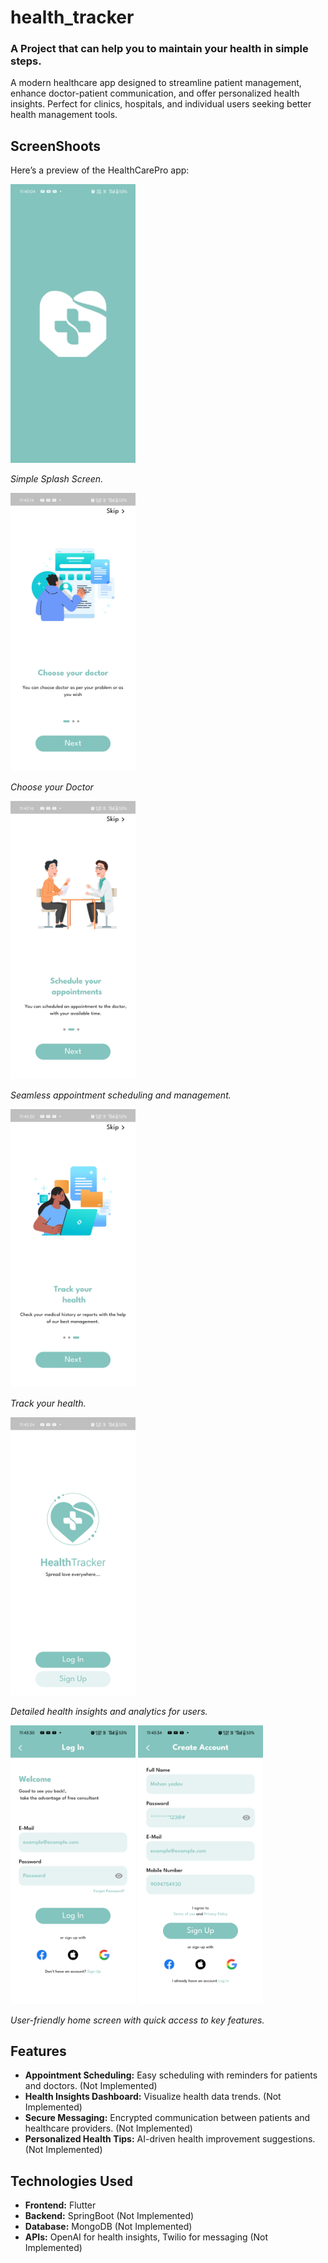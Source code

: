 # health_tracker

### A Project that can help you to maintain your health in simple steps.

A modern healthcare app designed to streamline patient management, enhance doctor-patient
communication, and offer personalized health insights. Perfect for clinics, hospitals, and
individual users seeking better health management tools.

## ScreenShoots

Here’s a preview of the HealthCarePro app:

<img src="screenshoots/splash_screen.jpg" alt="Splash Screen" width="200">

*Simple Splash Screen.*

<img src="screenshoots/on_boarding_one.jpg" alt="On Boarding Screen One" width="200">

*Choose your Doctor*

<img src="screenshoots/on_boarding_two.jpg" alt="On Boarding Screen Two" width="200">

*Seamless appointment scheduling and management.*


<img src="screenshoots/on_boarding_three.jpg" alt="On Boarding Screen Three" width="200">

*Track your health.*

<img src="screenshoots/start_screen.jpg" alt="Start Screen" width="200">

*Detailed health insights and analytics for users.*


<img src="screenshoots/log_in.jpg" alt="Log In" width="200">
<img src="screenshoots/sing_up.jpg" alt="Sign Up" width="200">


*User-friendly home screen with quick access to key features.*


## Features
- **Appointment Scheduling:** Easy scheduling with reminders for patients and doctors. (Not Implemented)
- **Health Insights Dashboard:** Visualize health data trends. (Not Implemented)
- **Secure Messaging:** Encrypted communication between patients and healthcare providers.  (Not Implemented)
- **Personalized Health Tips:** AI-driven health improvement suggestions. (Not Implemented)

## Technologies Used
- **Frontend:** Flutter
- **Backend:** SpringBoot  (Not Implemented)
- **Database:** MongoDB  (Not Implemented)
- **APIs:** OpenAI for health insights, Twilio for messaging  (Not Implemented)
